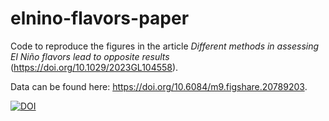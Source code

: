 # elnino-flavors-paper

Code to reproduce the figures in the article _Different methods in assessing El Niño flavors lead to opposite results_ (https://doi.org/10.1029/2023GL104558).


Data can be found here: https://doi.org/10.6084/m9.figshare.20789203.

[![DOI](https://zenodo.org/badge/638957918.svg)](https://zenodo.org/badge/latestdoi/638957918)



